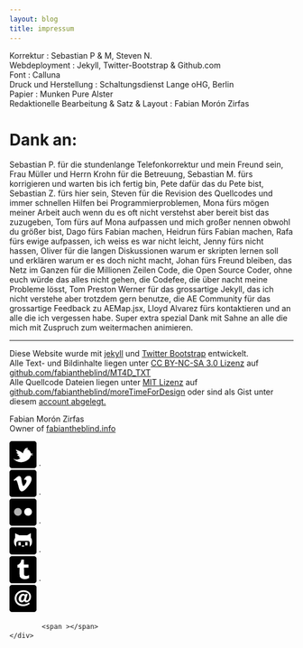 ```yaml
---
layout: blog
title: impressum
---
```

Korrektur : Sebastian P & M, Steven N.  
Webdeployment : Jekyll, Twitter-Bootstrap & Github.com  
Font : Calluna  
Druck und Herstellung : Schaltungsdienst Lange oHG, Berlin  
Papier : Munken Pure Alster  
Redaktionelle Bearbeitung & Satz & Layout : Fabian Morón Zirfas  




<h1 id="fittext1">Dank an:</h1>
Sebastian P. für die stundenlange Telefonkorrektur und mein Freund sein, Frau Müller und Herrn Krohn für die Betreuung, Sebastian M. fürs korrigieren und warten bis ich fertig bin, Pete dafür das du Pete bist, Sebastian Z. fürs hier sein, Steven für die Revision des Quellcodes und immer schnellen Hilfen bei Programmierproblemen, Mona fürs mögen meiner Arbeit auch wenn du es oft nicht verstehst aber bereit bist das zuzugeben, Tom fürs auf Mona aufpassen und mich großer nennen obwohl du größer bist, Dago fürs Fabian machen, Heidrun fürs Fabian machen, Rafa fürs ewige aufpassen, ich weiss es war nicht leicht, Jenny fürs nicht hassen, Oliver für die langen Diskussionen warum er skripten lernen soll und erklären warum er es doch nicht macht, Johan fürs Freund bleiben, das Netz im Ganzen für die Millionen Zeilen Code, die Open Source Coder, ohne euch würde das alles nicht gehen, die Codefee, die über nacht meine Probleme lösst, Tom Preston Werner für das grossartige Jekyll, das ich nicht verstehe aber trotzdem gern benutze, die AE Community für das grossartige Feedback zu AEMap.jsx, Lloyd Alvarez fürs kontaktieren und an alle die ich vergessen habe.  
Super extra spezial Dank mit Sahne an alle die mich mit Zuspruch zum weitermachen animieren.  

------
Diese Website wurde mit <a href= "http://jekyllrb.com/">jekyll</a> und <a href="http://twitter.github.com/bootstrap/">Twitter Bootstrap</a> entwickelt.  
Alle Text- und Bildinhalte liegen unter <a href="http://creativecommons.org/licenses/by-nc-sa/3.0/de/"> CC BY-NC-SA 3.0 Lizenz</a> auf <a href="https://github.com/fabiantheblind/MT4D_TXT">github.com/fabiantheblind/MT4D_TXT</a>  
Alle Quellcode Dateien liegen unter <a href="http://www.opensource.org/licenses/mit-license.php">MIT Lizenz</a> auf <a href="https://github.com/fabiantheblind/moreTimeForDesign">github.com/fabiantheblind/moreTimeForDesign</a> oder sind als Gist unter diesem <a href="https://gist.github.com/fabiantheblind">account abgelegt.</a>  

Fabian Mor&oacute;n Zirfas<br>
Owner of <a href="http://fabiantheblind.info">fabiantheblind.info</a>  
<!-- <a href="&#109;&#97;&#105;&#108;&#116;&#111;&#58;&#104;&#101;&#108;&#108;&#111;&#64;&#102;&#97;&#98;&#105;&#97;&#110;&#116;&#104;&#101;&#98;&#108;&#105;&#110;&#100;&#46;&#105;&#110;&#102;&#111;">&#104;&#101;&#108;&#108;&#111;&#64;&#102;&#97;&#98;&#105;&#97;&#110;&#116;&#104;&#101;&#98;&#108;&#105;&#110;&#100;&#46;&#105;&#110;&#102;&#111;</a>  
<a href="http://github.com/fabiantheblind/">github.com/fabiantheblind</a>  
 <a href="http://twitter.com/fabiantheblind/">twitter.com/fabiantheblind</a>  
 <a href="http://flickr.com/photos/fabiantheblind/">flickr.com/photos/fabiantheblind</a>  
<a href="https://vimeo.com/fabiantheblind">vimeo.com/fabiantheblind</a>  --> 

<div class="connect" >
	  		
<a href="http://twitter.com/fabiantheblind"><img class="connect" src="/images/twitter.png"  /></a>  <span >&middot;</span>  
<a href="http://vimeo.com/fabiantheblind"><img class="connect" src="/images/vimeo.png" /></a>    <span >&middot;</span>    
<a href="http://www.flickr.com/photos/fabiantheblind/show/"><img class="connect" src="/images/flickr.png"  /></a>  <span >&middot;</span>  
<a href="https://github.com/fabiantheblind"><img class="connect" src="/images/github.png" /></a>  <span >&middot;</span>  
<a href="http://fabiantheblind.tumblr.com/"><img class="connect" src="/images/tumblr.png"  /></a>  <span >&middot;</span>  
<a href="&#109;&#97;&#105;&#108;&#116;&#111;&#58;&#104;&#101;&#108;&#108;&#111;&#64;&#102;&#97;&#98;&#105;&#97;&#110;&#116;&#104;&#101;&#98;&#108;&#105;&#110;&#100;&#46;&#105;&#110;&#102;&#111;"><img class="connect" src="/images/e-mail.png"  /></a> 

	  		<span ></span>		  		  
	</div>
      